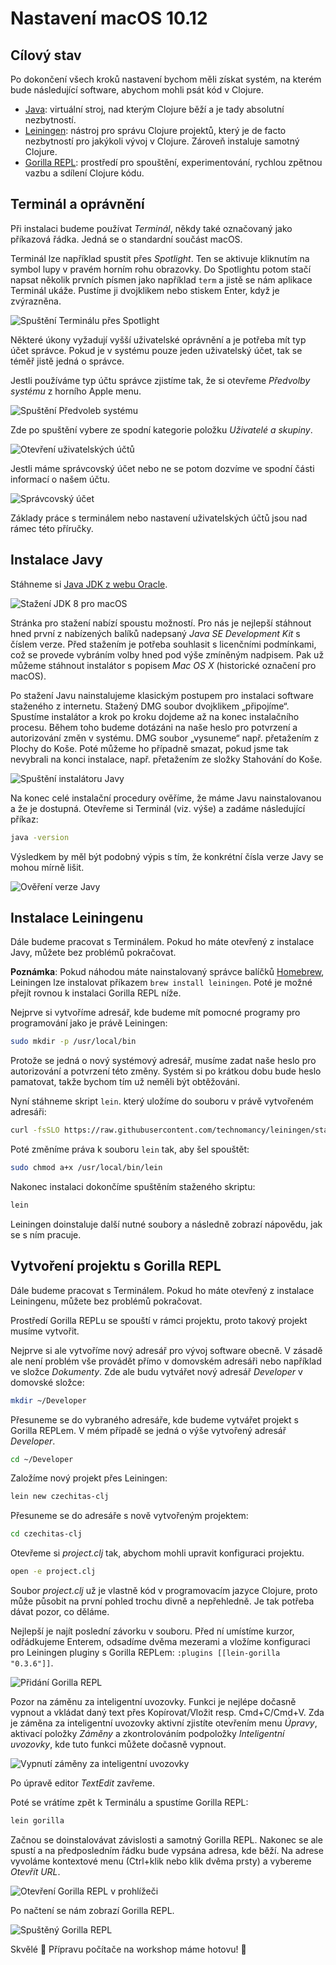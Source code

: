 # Nastavení macOS 10.12

## Cílový stav

Po dokončení všech kroků nastavení bychom měli získat systém, na kterém bude následující software, abychom mohli psát kód v Clojure.

- [Java](https://java.com/): virtuální stroj, nad kterým Clojure běží a je tady absolutní nezbytností.
- [Leiningen](https://leiningen.org/): nástroj pro správu Clojure projektů, který je de facto nezbytností pro jakýkoli vývoj v Clojure. Zároveň instaluje samotný Clojure.
- [Gorilla REPL](http://gorilla-repl.org/index.html): prostředí pro spouštění, experimentování, rychlou zpětnou vazbu a sdílení Clojure kódu.


## Terminál a oprávnění

Při instalaci budeme používat *Terminál*, někdy také označovaný jako příkazová řádka. Jedná se o standardní součást macOS.

Terminál lze například spustit přes *Spotlight*. Ten se aktivuje kliknutím na symbol lupy v pravém horním rohu obrazovky. Do Spotlightu potom stačí napsat několik prvních písmen jako například `term` a jistě se nám aplikace Terminál ukáže. Pustíme ji dvojklikem nebo stiskem Enter, když je zvýrazněna.

![Spuštění Terminálu přes Spotlight](images/macos/launch-terminal.png)

Některé úkony vyžadují vyšší uživatelské oprávnění a je potřeba mít typ účet správce. Pokud je v systému pouze jeden uživatelský účet, tak se téměř jistě jedná o správce.

Jestli používáme typ účtu správce zjistíme tak, že si otevřeme *Předvolby systému* z horního Apple menu.

![Spuštění Předvoleb systému](images/macos/launch-system-preferences.png)

Zde po spuštění vybere ze spodní kategorie položku *Uživatelé a skupiny*.

![Otevření uživatelských účtů](images/macos/open-users-groups.png)

Jestli máme správcovský účet nebo ne se potom dozvíme ve spodní části informací o našem účtu.

![Správcovský účet](images/macos/administrator-account.png)

Základy práce s terminálem nebo nastavení uživatelských účtů jsou nad rámec této příručky.

## Instalace Javy

Stáhneme si [Java JDK z webu Oracle](http://www.oracle.com/technetwork/java/javase/downloads/jdk8-downloads-2133151.html).

![Stažení JDK 8 pro macOS](images/macos/download-java.png)

Stránka pro stažení nabízí spoustu možností. Pro nás je nejlepší stáhnout hned první z nabízených balíků nadepsaný *Java SE Development Kit* s číslem verze. Před stažením je potřeba souhlasit s licenčními podmínkami, což se provede vybráním volby hned pod výše zmíněným nadpisem. Pak už můžeme stáhnout instalátor s popisem *Mac OS X* (historické označení pro macOS).

Po stažení Javu nainstalujeme klasickým postupem pro instalaci software staženého z internetu. Stažený DMG soubor dvojklikem „připojíme“. Spustíme instalátor a krok po kroku dojdeme až na konec instalačního procesu. Během toho budeme dotázáni na naše heslo pro potvrzení a autorizování změn v systému. DMG soubor „vysuneme“ např. přetažením z Plochy do Koše. Poté můžeme ho případně smazat, pokud jsme tak nevybrali na konci instalace, např. přetažením ze složky Stahování do Koše.

![Spuštění instalátoru Javy](images/macos/install-java.png)

Na konec celé instalační procedury ověříme, že máme Javu nainstalovanou a že je dostupná. Otevřeme si Terminál (viz. výše) a zadáme následující příkaz:

```bash
java -version
```

Výsledkem by měl být podobný výpis s tím, že konkrétní čísla verze Javy se mohou mírně lišit.

![Ověření verze Javy](images/macos/verify-java.png)


## Instalace Leiningenu

Dále budeme pracovat s Terminálem. Pokud ho máte otevřený z instalace Javy, můžete bez problémů pokračovat.

**Poznámka**: Pokud náhodou máte nainstalovaný správce balíčků [Homebrew](http://brew.sh), Leiningen lze instalovat příkazem `brew install leiningen`. Poté je možné přejít rovnou k instalaci Gorilla REPL níže.

Nejprve si vytvoříme adresář, kde budeme mít pomocné programy pro programování jako je právě Leiningen:

```bash
sudo mkdir -p /usr/local/bin
```

Protože se jedná o nový systémový adresář, musíme zadat naše heslo pro autorizování a potvrzení této změny. Systém si po krátkou dobu bude heslo pamatovat, takže bychom tím už neměli být obtěžováni.

Nyní stáhneme skript `lein`. který uložíme do souboru v právě vytvořeném adresáři:

```bash
curl -fsSLO https://raw.githubusercontent.com/technomancy/leiningen/stable/bin/lein && sudo mv lein /usr/local/bin
```

Poté změníme práva k souboru `lein` tak, aby šel spouštět:

```bash
sudo chmod a+x /usr/local/bin/lein
```

Nakonec instalaci dokončíme spuštěním staženého skriptu:

```bash
lein
```

Leiningen doinstaluje další nutné soubory a následně zobrazí nápovědu, jak se s ním pracuje.


## Vytvoření projektu s Gorilla REPL

Dále budeme pracovat s Terminálem. Pokud ho máte otevřený z instalace Leiningenu, můžete bez problémů pokračovat.

Prostředí Gorilla REPLu se spouští v rámci projektu, proto takový projekt musíme vytvořit.

Nejprve si ale vytvoříme nový adresář pro vývoj software obecně. V zásadě ale není problém vše provádět přímo v domovském adresáři nebo například ve složce *Dokumenty*. Zde ale budu vytvářet nový adresář *Developer* v domovské složce:

```bash
mkdir ~/Developer
```

Přesuneme se do vybraného adresáře, kde budeme vytvářet projekt s Gorilla REPLem. V mém případě se jedná o výše vytvořený adresář *Developer*.

```bash
cd ~/Developer
```

Založíme nový projekt přes Leiningen:

```bash
lein new czechitas-clj
```

Přesuneme se do adresáře s nově vytvořeným projektem:

```bash
cd czechitas-clj
```

Otevřeme si *project.clj* tak, abychom mohli upravit konfiguraci projektu.

```bash
open -e project.clj
```

Soubor *project.clj* už je vlastně kód v programovacím jazyce Clojure, proto může působit na první pohled trochu divně a nepřehledně. Je tak potřeba dávat pozor, co děláme.

Nejlepší je najít poslední závorku v souboru. Před ní umístíme kurzor, odřádkujeme Enterem, odsadíme dvěma mezerami a vložíme konfiguraci pro Leiningen pluginy s Gorilla REPLem: `:plugins [[lein-gorilla "0.3.6"]]`. 

![Přidání Gorilla REPL](images/macos/gorilla-plugin.png)

Pozor na záměnu za inteligentní uvozovky. Funkci je nejlépe dočasně vypnout a vkládat daný text přes Kopírovat/Vložit resp. Cmd+C/Cmd+V. Zda je záměna  za inteligentní uvozovky aktivní zjistíte otevřením menu *Úpravy*, aktivací položky *Záměny* a zkontrolováním podpoložky *Inteligentní uvozovky*, kde tuto funkci můžete dočasně vypnout.

![Vypnutí záměny za inteligentní uvozovky](images/macos/uncheck-smart-quotes.png)

Po úpravě editor *TextEdit* zavřeme.

Poté se vrátíme zpět k Terminálu a spustíme Gorilla REPL:

```bash
lein gorilla
```

 Začnou se doinstalovávat závislosti a samotný Gorilla REPL. Nakonec se ale spustí a na předposledním řádku bude vypsána adresa, kde běží. Na adrese vyvoláme kontextové menu (Ctrl+klik nebo klik dvěma prsty) a vybereme *Otevřít URL*.
 
![Otevření Gorilla REPL v prohlížeči](images/macos/launch-gorilla.png)

Po načtení se nám zobrazí Gorilla REPL.

![Spuštěný Gorilla REPL](images/macos/loaded-gorilla.png)

Skvělé 🙌 Přípravu počítače na workshop máme hotovu! 💪